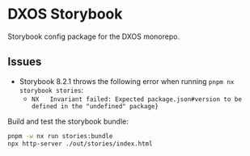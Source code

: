 # DXOS Storybook

Storybook config package for the DXOS monorepo.

## Issues

- Storybook 8.2.1 throws the following error when running `pnpm nx storybook stories`:
  - `NX   Invariant failed: Expected package.json#version to be defined in the "undefined" package}`

Build and test the storybook bundle:

```bash
pnpm -w nx run stories:bundle
npx http-server ./out/stories/index.html
```
